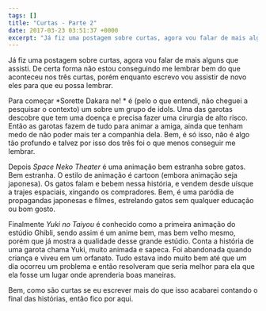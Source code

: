 ```yaml
---
tags: []
title: "Curtas - Parte 2"
date: 2017-03-23 03:51:37 +0000
excerpt: "Já fiz uma postagem sobre curtas, agora vou falar de mais alguns que assisti. De certa forma não estou conseguindo me lembrar bem do que..."
---
```


Já fiz uma postagem sobre curtas, agora vou falar de mais alguns que assisti. De certa forma não estou conseguindo me lembrar bem do que aconteceu nos três curtas, porém enquanto escrevo vou assistir de novo eles para que eu possa lembrar.

Para começar *Sorette Dakara ne! * é (pelo o que entendi, não cheguei a pesquisar o contexto) um sobre um grupo de idols. Uma das garotas descobre que tem uma doença e precisa fazer uma cirurgia de alto risco. Então as garotas fazem de tudo para animar a amiga, ainda que tenham medo de não poder mais ter a companhia dela. Bem, é só isso, não é algo tão profundo e talvez por isso dos três foi o que menos conseguir me lembrar.

Depois *Space Neko Theater* é uma animação bem estranha sobre gatos. Bem estranha. O estilo de animação é cartoon (embora animação seja japonesa). Os gatos falam e bebem nessa história, e vendem desde uísque a trajes espaciais, xingando os compradores. Bem, é uma paródia de propagandas japonesas e filmes, estrelando gatos sem qualquer educação ou bom gosto.

Finalmente *Yuki no Taiyou* é conhecido como a primeira animação do estúdio Ghibli, sendo assim é um anime bem, mas bem velho mesmo, porém que já mostra a qualidade desse grande estúdio. Conta a história de uma garota chama Yuki, muito animada e sapeca. Foi abandonada quando criança e viveu em um orfanato. Tudo estava indo muito bem até que um dia ocorreu um problema e então resolveram que seria melhor para ela que ela fosse um lugar onde aprenderia boas maneiras.

Bem, como são curtas se eu escrever mais do que isso acabarei contando o final das histórias, então fico por aqui.
